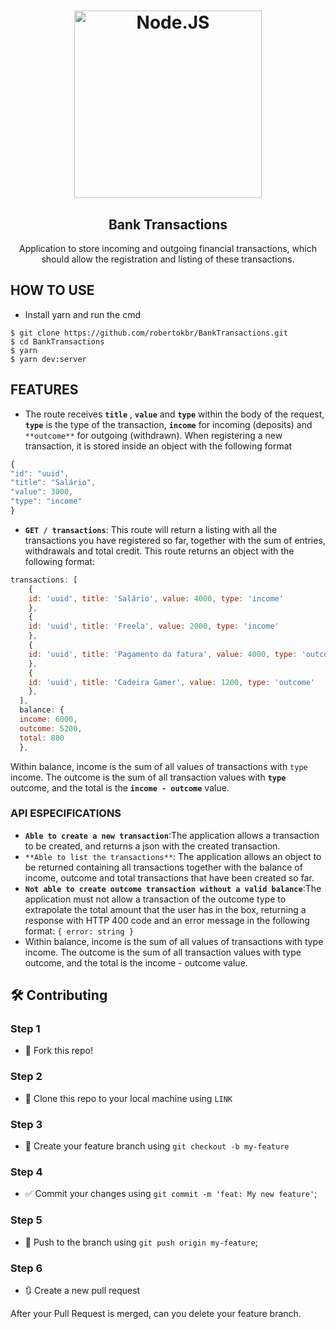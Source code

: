 <h1 align="center">
<a href="https://southsystem.files.wordpress.com/2018/09/nodejs.png">
<img alt="Node.JS" src="https://southsystem.files.wordpress.com/2018/09/nodejs.png" width="300px" />
</a>
</h1>

<h2 align="center">
Bank Transactions
</h2>

<p align="center">Application to store incoming and outgoing financial transactions, which should allow the registration and listing of these transactions.</p>

##  HOW TO USE 

- Install yarn and run the cmd

```
$ git clone https://github.com/robertokbr/BankTransactions.git
$ cd BankTransactions
$ yarn
$ yarn dev:server

```

##  FEATURES

- The route receives **`title`** , **`value`** and **`type`** within the body of the request, **`type`** is the type of the transaction, **`income`** for incoming (deposits) and `**outcome**` for outgoing (withdrawn). When registering a new transaction, it is stored inside an object with the following format

```jsx
{ 
"id": "uuid", 
"title": "Salário", 
"value": 3000, 
"type": "income"
}
```

- **`GET / transactions`**: This route will return a listing with all the transactions you have registered so far, together with the sum of entries, withdrawals and total credit. This route returns an object with the following format:

```jsx
transactions: [
    {
    id: 'uuid', title: 'Salário', value: 4000, type: 'income' 
    },
    { 
    id: 'uuid', title: 'Freela', value: 2000, type: 'income' 
    },
    { 
    id: 'uuid', title: 'Pagamento da fatura', value: 4000, type: 'outcome' 
    },
    { 
    id: 'uuid', title: 'Cadeira Gamer', value: 1200, type: 'outcome' 
    },
  ],
  balance: { 
  income: 6000, 
  outcome: 5200, 
  total: 800 
  },
```

Within balance, income is the sum of all values of transactions with `type` income. The outcome is the sum of all transaction values with **`type`** outcome, and the total is the **`income - outcome`** value.

### **API ESPECIFICATIONS**

- **`Able to create a new transaction`**:The application allows a transaction to be created, and returns a json with the created transaction.
- `**Able to list the transactions**`: The application allows an object to be returned containing all transactions together with the balance of income, outcome and total transactions that have been created so far.
- **`Not able to create outcome transaction without a valid balance`**:The application must not allow a transaction of the outcome type to extrapolate the total amount that the user has in the box, returning a response with HTTP 400 code and an error message in the following format: `{ error: string }`
- Within balance, income is the sum of all values of transactions with type income. The outcome is the sum of all transaction values with type outcome, and the total is the income - outcome value.

## 🛠 **Contributing**

### **Step 1**

- 🍴 Fork this repo!

### **Step 2**

- 👯 Clone this repo to your local machine using `LINK`

### **Step 3**

- 🎋 Create your feature branch using `git checkout -b my-feature`

### **Step 4**

- ✅ Commit your changes using `git commit -m 'feat: My new feature'`;

### **Step 5**

- 📌 Push to the branch using `git push origin my-feature`;

### **Step 6**

- 🔃 Create a new pull request

After your Pull Request is merged, can you delete your feature branch.
